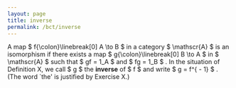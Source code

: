 ```yaml
---
layout: page
title: inverse
permalink: /bct/inverse
---
```

A map $ f{\colon}\linebreak[0] A \to B $ in a category $ \mathscr{A} $ is an isomorphism if there exists a map $ g{\colon}\linebreak[0] B \to A $ in $ \mathscr{A} $ such that $ gf = 1_A $ and $ fg = 1_B $ . In the situation of Definition X, we call $ g $ the **inverse** of $ f $ and write $ g = f^{ - 1} $ . (The word `the' is justified by Exercise X.)
